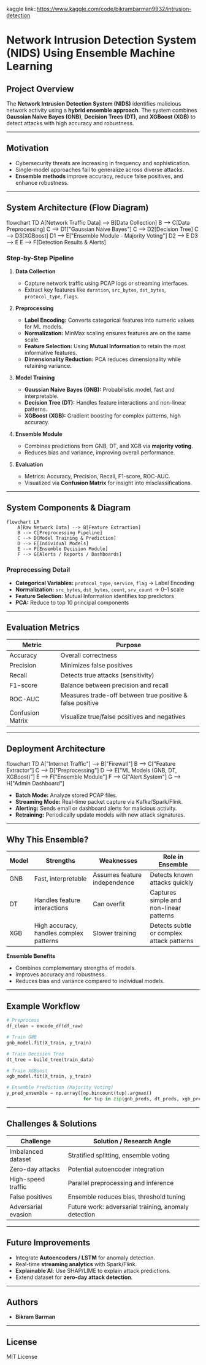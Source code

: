 
kaggle link::https://www.kaggle.com/code/bikrambarman9932/intrusion-detection


# Network Intrusion Detection System (NIDS) Using Ensemble Machine Learning

## **Project Overview**

The **Network Intrusion Detection System (NIDS)** identifies malicious network activity using a **hybrid ensemble approach**. The system combines **Gaussian Naive Bayes (GNB)**, **Decision Trees (DT)**, and **XGBoost (XGB)** to detect attacks with high accuracy and robustness.

---

## **Motivation**

* Cybersecurity threats are increasing in frequency and sophistication.
* Single-model approaches fail to generalize across diverse attacks.
* **Ensemble methods** improve accuracy, reduce false positives, and enhance robustness.

---

## **System Architecture (Flow Diagram)**
flowchart TD
    A[Network Traffic Data] --> B[Data Collection]
    B --> C[Data Preprocessing]
    C --> D1["Gaussian Naive Bayes"]
    C --> D2[Decision Tree]
    C --> D3[XGBoost]
    D1 --> E["Ensemble Module - Majority Voting"]
    D2 --> E
    D3 --> E
    E --> F[Detection Results & Alerts]


### **Step-by-Step Pipeline**

1. **Data Collection**

   * Capture network traffic using PCAP logs or streaming interfaces.
   * Extract key features like `duration`, `src_bytes`, `dst_bytes`, `protocol_type`, `flags`.

2. **Preprocessing**

   * **Label Encoding:** Converts categorical features into numeric values for ML models.
   * **Normalization:** MinMax scaling ensures features are on the same scale.
   * **Feature Selection:** Using **Mutual Information** to retain the most informative features.
   * **Dimensionality Reduction:** PCA reduces dimensionality while retaining variance.

3. **Model Training**

   * **Gaussian Naive Bayes (GNB):** Probabilistic model, fast and interpretable.
   * **Decision Tree (DT):** Handles feature interactions and non-linear patterns.
   * **XGBoost (XGB):** Gradient boosting for complex patterns, high accuracy.

4. **Ensemble Module**

   * Combines predictions from GNB, DT, and XGB via **majority voting**.
   * Reduces bias and variance, improving overall performance.

5. **Evaluation**

   * Metrics: Accuracy, Precision, Recall, F1-score, ROC-AUC.
   * Visualized via **Confusion Matrix** for insight into misclassifications.

---

## **System Components & Diagram**

```mermaid
flowchart LR
    A[Raw Network Data] --> B[Feature Extraction]
    B --> C[Preprocessing Pipeline]
    C --> D[Model Training & Prediction]
    D --> E[Individual Models]
    E --> F[Ensemble Decision Module]
    F --> G[Alerts / Reports / Dashboards]
```


### **Preprocessing Detail**

* **Categorical Variables:** `protocol_type`, `service`, `flag` → Label Encoding
* **Normalization:** `src_bytes`, `dst_bytes`, `count`, `srv_count` → 0–1 scale
* **Feature Selection:** Mutual Information identifies top predictors
* **PCA:** Reduce to top 10 principal components

---

## **Evaluation Metrics**

| Metric           | Purpose                                                   |
| ---------------- | --------------------------------------------------------- |
| Accuracy         | Overall correctness                                       |
| Precision        | Minimizes false positives                                 |
| Recall           | Detects true attacks (sensitivity)                        |
| F1-score         | Balance between precision and recall                      |
| ROC-AUC          | Measures trade-off between true positive & false positive |
| Confusion Matrix | Visualize true/false positives and negatives              |

---

## **Deployment Architecture**

flowchart TD
    A["Internet Traffic"] --> B["Firewall"]
    B --> C["Feature Extractor"]
    C --> D["Preprocessing"]
    D --> E["ML Models (GNB, DT, XGBoost)"]
    E --> F["Ensemble Module"]
    F --> G["Alert System"]
    G --> H["Admin Dashboard"]


* **Batch Mode:** Analyze stored PCAP files.
* **Streaming Mode:** Real-time packet capture via Kafka/Spark/Flink.
* **Alerting:** Sends email or dashboard alerts for malicious activity.
* **Retraining:** Periodically update models with new attack signatures.

---

## **Why This Ensemble?**

| Model | Strengths                               | Weaknesses                   | Role in Ensemble                          |
| ----- | --------------------------------------- | ---------------------------- | ----------------------------------------- |
| GNB   | Fast, interpretable                     | Assumes feature independence | Detects known attacks quickly             |
| DT    | Handles feature interactions            | Can overfit                  | Captures simple and non-linear patterns   |
| XGB   | High accuracy, handles complex patterns | Slower training              | Detects subtle or complex attack patterns |

**Ensemble Benefits**

* Combines complementary strengths of models.
* Improves accuracy and robustness.
* Reduces bias and variance compared to individual models.

---

## **Example Workflow**

```python
# Preprocess
df_clean = encode_df(df_raw)

# Train GNB
gnb_model.fit(X_train, y_train)

# Train Decision Tree
dt_tree = build_tree(train_data)

# Train XGBoost
xgb_model.fit(X_train, y_train)

# Ensemble Prediction (Majority Voting)
y_pred_ensemble = np.array([np.bincount(tup).argmax() 
                            for tup in zip(gnb_preds, dt_preds, xgb_preds)])
```

---

## **Challenges & Solutions**

| Challenge           | Solution / Research Angle                            |
| ------------------- | ---------------------------------------------------- |
| Imbalanced dataset  | Stratified splitting, ensemble voting                |
| Zero-day attacks    | Potential autoencoder integration                    |
| High-speed traffic  | Parallel preprocessing and inference                 |
| False positives     | Ensemble reduces bias, threshold tuning              |
| Adversarial evasion | Future work: adversarial training, anomaly detection |

---

## **Future Improvements**

* Integrate **Autoencoders / LSTM** for anomaly detection.
* Real-time **streaming analytics** with Spark/Flink.
* **Explainable AI**: Use SHAP/LIME to explain attack predictions.
* Extend dataset for **zero-day attack detection**.

---


## **Authors**

* **Bikram Barman**


---

## **License**

MIT License


